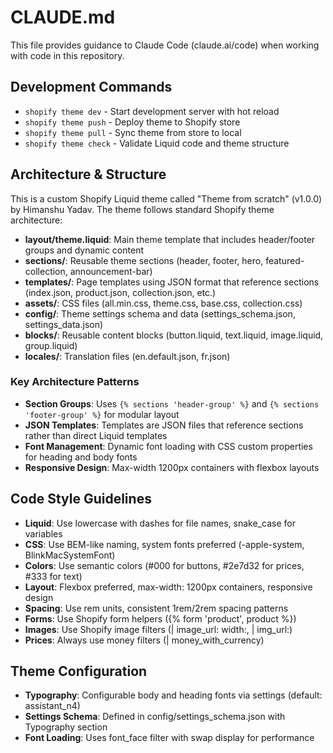 # CLAUDE.md

This file provides guidance to Claude Code (claude.ai/code) when working with code in this repository.

## Development Commands

- `shopify theme dev` - Start development server with hot reload
- `shopify theme push` - Deploy theme to Shopify store
- `shopify theme pull` - Sync theme from store to local
- `shopify theme check` - Validate Liquid code and theme structure

## Architecture & Structure

This is a custom Shopify Liquid theme called "Theme from scratch" (v1.0.0) by Himanshu Yadav. The theme follows standard Shopify theme architecture:

- **layout/theme.liquid**: Main theme template that includes header/footer groups and dynamic content
- **sections/**: Reusable theme sections (header, footer, hero, featured-collection, announcement-bar)
- **templates/**: Page templates using JSON format that reference sections (index.json, product.json, collection.json, etc.)
- **assets/**: CSS files (all.min.css, theme.css, base.css, collection.css)
- **config/**: Theme settings schema and data (settings_schema.json, settings_data.json)
- **blocks/**: Reusable content blocks (button.liquid, text.liquid, image.liquid, group.liquid)
- **locales/**: Translation files (en.default.json, fr.json)

### Key Architecture Patterns

- **Section Groups**: Uses `{% sections 'header-group' %}` and `{% sections 'footer-group' %}` for modular layout
- **JSON Templates**: Templates are JSON files that reference sections rather than direct Liquid templates
- **Font Management**: Dynamic font loading with CSS custom properties for heading and body fonts
- **Responsive Design**: Max-width 1200px containers with flexbox layouts

## Code Style Guidelines

- **Liquid**: Use lowercase with dashes for file names, snake_case for variables
- **CSS**: Use BEM-like naming, system fonts preferred (-apple-system, BlinkMacSystemFont)
- **Colors**: Use semantic colors (#000 for buttons, #2e7d32 for prices, #333 for text)
- **Layout**: Flexbox preferred, max-width: 1200px containers, responsive design
- **Spacing**: Use rem units, consistent 1rem/2rem spacing patterns
- **Forms**: Use Shopify form helpers ({% form 'product', product %})
- **Images**: Use Shopify image filters (| image_url: width:, | img_url:)
- **Prices**: Always use money filters (| money_with_currency)

## Theme Configuration

- **Typography**: Configurable body and heading fonts via settings (default: assistant_n4)
- **Settings Schema**: Defined in config/settings_schema.json with Typography section
- **Font Loading**: Uses font_face filter with swap display for performance